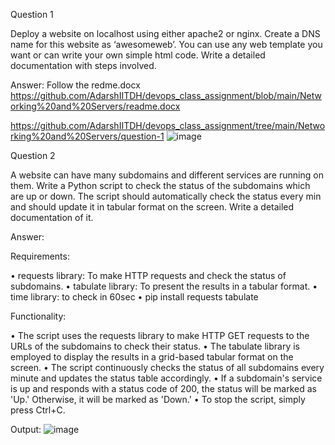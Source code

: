 Question 1

Deploy a website on localhost using either apache2 or nginx. Create a DNS name for this website as ‘awesomeweb’. You can use any web template you want or can write your own simple html code. Write a detailed documentation with steps involved. 

Answer: Follow the redme.docx
https://github.com/AdarshIITDH/devops_class_assignment/blob/main/Networking%20and%20Servers/readme.docx

https://github.com/AdarshIITDH/devops_class_assignment/tree/main/Networking%20and%20Servers/question-1
![image](https://github.com/AdarshIITDH/devops_class_assignment/assets/60352729/8ac9bf34-cc95-4d39-99da-29484c80e54b)

Question 2

A website can have many subdomains and different services are running on them. Write a Python script to check the status of the subdomains which are up or down. The script should automatically check the status every min and should update it in tabular format on the screen. Write a detailed documentation of it.

Answer:

Requirements:

•	requests library: To make HTTP requests and check the status of subdomains.
•	tabulate library: To present the results in a tabular format.
•	time library: to check in 60sec
•	pip install requests tabulate

Functionality:

•	The script uses the requests library to make HTTP GET requests to the URLs of the subdomains to check their status.
•	The tabulate library is employed to display the results in a grid-based tabular format on the screen.
•	The script continuously checks the status of all subdomains every minute and updates the status table accordingly.
•	If a subdomain's service is up and responds with a status code of 200, the status will be marked as 'Up.' Otherwise, it will be marked as 'Down.'
•	To stop the script, simply press Ctrl+C.

Output:
![image](https://github.com/AdarshIITDH/devops_class_assignment/assets/60352729/7820d960-dcbd-46f5-9366-6f4d3daf8ec4)








